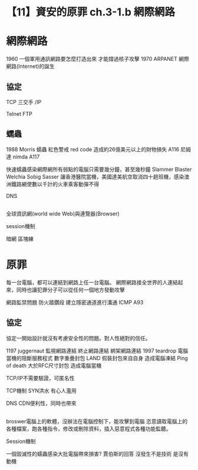 # 【11】資安的原罪 ch.3-1.b 網際網路

# 網際網路
1960 一個軍用通訊網路要怎麼打造出來 才能撐過核子攻擊
1970 ARPANET
網際網路(Internet)的誕生

## 協定
TCP 三交手
/IP

Telnet 
FTP

## 蠕蟲
1988 Morris 蠕蟲
紅色警戒 red code 造成約26億美元以上的財物損失 A116
尼姆達 nimda A117

快速蠕蟲感染網際網所有弱點的電腦只需要幾分鐘，甚至幾秒鐘
Slammer
Blaster
Welchia
Sobig
Sasser 讓香港醫院當機，美國達美航空取消四十趟班機，感染澳洲鐵路網使數以千計的火車乘客動彈不得


DNS

##
全球資訊網(world wide Web)與連覽器(Browser)

session機制


暗網
區塊練

# 原罪

每一台電腦，都可以連結到網路上任一台電腦。
網際網路接全世界的人連結起來，同時也讓犯罪分子可以從任何一個地方發動攻擊

網路監禁問題
防火牆鑽段 建立隱密通道進行溝通
ICMP A93

## 協定
協定一開始設計就沒有考慮安全性的問題。對人性絕對的信任。

1197 juggernaut 監視網路連結 終止網路連結 綁架網路連結
1997 teardrop 電腦當機的阻斷服務程式
數字重疊封包
LAND 假裝封包來自自身 造成電腦凍結
Ping of death 大於RFC尺寸封包 造成電腦當機

TCP/IP不需要驗證，可匿名性

TCP機制 SYN洪水
有心人濫用 

DNS CDN便利性，同時也帶來

##
broswer電腦上的軟體，沒辦法在電腦控制下，能攻擊到電腦
恣意讀取電腦上的各種檔案，跑各種指令，修改或刪除資料，插入惡意程式各種功能監聽。

Session機制

一個毀滅性的蠕蟲感染大批電腦帶來損害?
賈伯斯的回答 沒發生不是技術 是沒有動機
